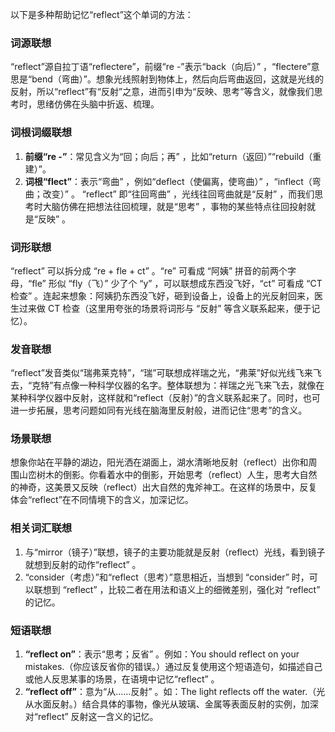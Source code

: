 以下是多种帮助记忆“reflect”这个单词的方法：

### 词源联想
“reflect”源自拉丁语“reflectere”，前缀“re -”表示“back（向后）” ，“flectere”意思是“bend（弯曲）”。想象光线照射到物体上，然后向后弯曲返回，这就是光线的反射，所以“reflect”有“反射”之意，进而引申为“反映、思考”等含义，就像我们思考时，思绪仿佛在头脑中折返、梳理。 

### 词根词缀联想
1. **前缀“re -”**：常见含义为“回；向后；再” ，比如“return（返回）”“rebuild（重建）”。
2. **词根“flect”**：表示“弯曲” ，例如“deflect（使偏离，使弯曲）” ，“inflect（弯曲；改变）” 。
 “reflect” 即“往回弯曲” ，光线往回弯曲就是“反射” ，而我们思考时大脑仿佛在把想法往回梳理，就是“思考” ，事物的某些特点往回投射就是“反映” 。

### 词形联想
“reflect” 可以拆分成 “re + fle + ct” 。“re” 可看成 “阿姨” 拼音的前两个字母，“fle” 形似 “fly（飞）” 少了个 “y” ，可以联想成东西没飞好，“ct” 可看成 “CT 检查” 。连起来想象：阿姨扔东西没飞好，砸到设备上，设备上的光反射回来，医生过来做 CT 检查（这里用夸张的场景将词形与 “反射” 等含义联系起来，便于记忆）。 

### 发音联想
“reflect”发音类似“瑞弗莱克特”，“瑞”可联想成祥瑞之光，“弗莱”好似光线飞来飞去，“克特”有点像一种科学仪器的名字。整体联想为：祥瑞之光飞来飞去，就像在某种科学仪器中反射，这样就和“reflect（反射）”的含义联系起来了。同时，也可进一步拓展，思考问题如同有光线在脑海里反射般，进而记住“思考”的含义。

### 场景联想
想象你站在平静的湖边，阳光洒在湖面上，湖水清晰地反射（reflect）出你和周围山峦树木的倒影。你看着水中的倒影，开始思考（reflect）人生，思考大自然的神奇，这美景又反映（reflect）出大自然的鬼斧神工。在这样的场景中，反复体会“reflect”在不同情境下的含义，加深记忆。

### 相关词汇联想
1. 与“mirror（镜子）”联想，镜子的主要功能就是反射（reflect）光线，看到镜子就想到反射的动作“reflect” 。
2. “consider（考虑）”和“reflect（思考）”意思相近，当想到 “consider” 时，可以联想到 “reflect” ，比较二者在用法和语义上的细微差别，强化对 “reflect” 的记忆。 

### 短语联想
1. **“reflect on”**：表示“思考；反省” 。例如：You should reflect on your mistakes.（你应该反省你的错误。）通过反复使用这个短语造句，如描述自己或他人反思某事的场景，在语境中记忆“reflect” 。
2. **“reflect off”**：意为“从……反射” 。如：The light reflects off the water.（光从水面反射。）结合具体的事物，像光从玻璃、金属等表面反射的实例，加深对“reflect” 反射这一含义的记忆。 